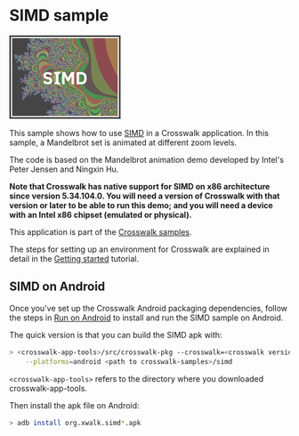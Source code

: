 # SIMD sample

<img class='sample-thumb' src='/assets/sampapp-icon-simd.png'>

This sample shows how to use [SIMD](https://github.com/johnmccutchan/ecmascript_simd)
in a Crosswalk application. In this sample, a Mandelbrot set
is animated at different zoom levels.

The code is based on the Mandelbrot animation demo developed by Intel's
Peter Jensen and Ningxin Hu.

**Note that Crosswalk has native support for SIMD on x86 architecture
since version 5.34.104.0. You will need a version of Crosswalk with
that version or later to be able to run this demo; and you will need
a device with an Intel x86 chipset (emulated or physical).**

This application is part of the
[Crosswalk samples](https://github.com/crosswalk-project/crosswalk-samples).

The steps for setting up an environment for Crosswalk are explained
in detail in the [Getting started](/documentation/getting_started.html)
tutorial.

## SIMD on Android

Once you've set up the Crosswalk Android packaging dependencies,
follow the steps in [Run on Android](/documentation/android/run_on_android.html)
to install and run the SIMD sample on Android.

The quick version is that you can build the SIMD apk with:

```sh
> <crosswalk-app-tools>/src/crosswalk-pkg --crosswalk=<crosswalk version> \
    --platforms=android <path to crosswalk-samples>/simd
```

`<crosswalk-app-tools>` refers to the directory where you downloaded crosswalk-app-tools.

Then install the apk file on Android:

```sh
> adb install org.xwalk.simd*.apk
```
